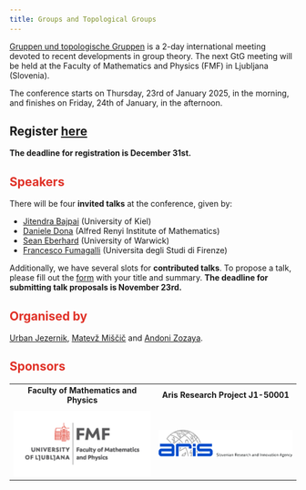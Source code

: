 ```yaml
---
title: Groups and Topological Groups
---
```


<!-- Intro box -->
<div>
  <p><a href="https://www.gtgconference.eu/index.php" target="_blank">Gruppen und topologische Gruppen</a> is a 2-day international meeting devoted to recent developments in group theory. The next GtG meeting will be held at the Faculty of Mathematics and Physics (FMF) in Ljubljana (Slovenia).</p>
  <p>The conference starts on Thursday, 23rd of January 2025, in the morning, and finishes on Friday, 24th of January, in the afternoon.</p>
</div>

<!-- Registration box -->
<div class="intro-box pale">
  <h2>Register <a href="https://docs.google.com/forms/d/1bbzCgnYoBJxO5xGWEOn8nsK0EqO9ZnFKHoC_1kCQZEU/edit" target="_blank">here</a></h2>
  <p style="font-weight: bold;">The deadline for registration is December 31st.</p>
</div>

## <span style="color: #E03127;">Speakers</span>

There will be four **invited talks** at the conference, given by:
- [Jitendra Bajpai](https://user.math.uni-kiel.de/%7Ejitendra/) (University of Kiel)
- [Daniele Dona](https://sites.google.com/view/danieledona/) (Alfred Renyi Institute of Mathematics)
- [Sean Eberhard](https://warwick.ac.uk/fac/sci/maths/people/staff/Eberhard) (University of Warwick)
- [Francesco Fumagalli](https://sites.google.com/unifi.it/fumagalli/) (Universita degli Studi di Firenze)

Additionally, we have several slots for **contributed talks**. To propose a talk, please fill out the [form](https://docs.google.com/forms/d/1K9vtkfwnXZ5vYW452hy5jsl3zfYj9n-BhZzzpI2_4dg/edit#settings) with your title and summary. **The deadline for submitting talk proposals is November 23rd.**

## <span style="color: #E03127;">Organised by</span>

[Urban Jezernik](https://sites.google.com/site/urbanjezernik/), [Matevž Miščič](https://sites.google.com/view/matevzmiscic) and [Andoni Zozaya](https://sites.google.com/view/andonizozaya/orrialdea).

## <span style="color: #E03127;">Sponsors</span>

<div class="scrollwrapper">
<table style="width: 100%; text-align: center; margin: 0 auto;">
  <tr>
    <td style="padding-bottom: 10px;"><strong>Faculty of Mathematics and Physics</strong></td>
    <td style="padding-bottom: 10px;"><strong>Aris Research Project J1-50001</strong></td>
  </tr>
  <tr>
    <td><img src="fmf.jpg" alt="FMF Logo" style="width: 300px; height: auto;"></td>
    <td><img src="aris.jpg" alt="Aris Logo" style="width: 300px; height: auto;"></td>
  </tr>
</table>
</div>

